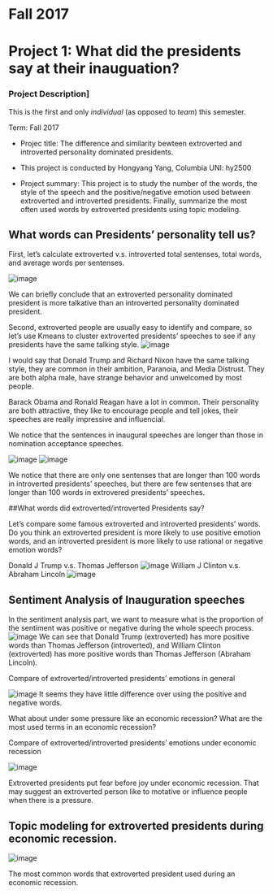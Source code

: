 # Fall 2017
# Project 1: What did the presidents say at their inauguation?



### Project Description]
This is the first and only *individual* (as opposed to *team*) this semester. 

Term: Fall 2017

+ Projec title: The difference and similarity bewteen extroverted and introverted personality dominated presidents. 
+ This project is conducted by Hongyang Yang, Columbia UNI: hy2500

+ Project summary: This project is to study the number of the words, the style of the speech and the positive/negative emotion used between extroverted and introverted presidents. Finally, summarize the most often used words by extroverted presidents using topic modeling.

## What words can Presidents’ personality tell us?

First, let’s calculate extroverted v.s. introverted total sentenses, total words, and average words per sentenses.

![image](figs/Compare.png)

We can briefly conclude that an extroverted personality dominated president is more talkative than an introverted personality dominated president.

Second, extroverted people are usually easy to identify and compare, so let’s use Kmeans to cluster extroverted presidents’ speeches to see if any presidents have the same talking style.
![image](figs/fviz_cluster.png)

I would say that Donald Trump and Richard Nixon have the same talking style, they are common in their ambition, Paranoia, and Media Distrust. They are both alpha male, have strange behavior and unwelcomed by most people.

Barack Obama and Ronald Reagan have a lot in common. Their personality are both attractive, they like to encourage people and tell jokes, their speeches are really impressive and influencial.

We notice that the sentences in inaugural speeches are longer than those in nomination acceptance speeches.

![image](figs/beeswarm_extroverted.png)
![image](figs/beeswarm_introverted.png)

We notice that there are only one sentenses that are longer than 100 words in introverted presidents’ speeches, but there are few sentenses that are longer than 100 words in extrovered presidents’ speeches.


##What words did extroverted/introverted Presidents say?

Let’s compare some famous extroverted and introverted presidents’ words. Do you think an extroverted president is more likely to use positive emotion words, and an introverted president is more likely to use rational or negative emotion words?

Donald J Trump v.s. Thomas Jefferson
![image](figs/wordcloud_trump_jefferson.png)
William J Clinton v.s. Abraham Lincoln
![image](figs/wordcloud_Clinton_Lincoln.png)


## Sentiment Analysis of Inauguration speeches
In the sentiment analysis part, we want to measure what is the proportion of the sentiment was positive or negative during the whole speech process.
![image](figs/piechart.png)
We can see that Donald Trump (extroverted) has more positive words than Thomas Jefferson (introverted), and William Clinton (extroverted) has more positive words than Thomas Jefferson (Abraham Lincoln).

Compare of extroverted/introverted presidents’ emotions in general

![image](figs/barchart_emotions.png)
It seems they have little difference over using the positive and negative words.

What about under some pressure like an economic recession? What are the most used terms in an economic recession?

Compare of extroverted/introverted presidents’ emotions under economic recession


![image](figs/barchart_recession.png)

 Extroverted presidents put fear before joy under economic recession. That may suggest an extroverted person like to motative or influence people when there is a pressure.
 
## Topic modeling for extroverted presidents during economic recession.
 ![image](figs/words_used.png)
 
 The most common words that extroverted president used during an economic recession.

 


